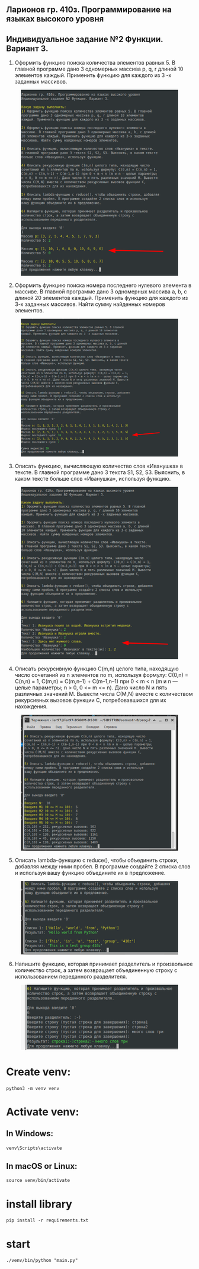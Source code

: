 ## Ларионов гр. 410з. Программирование на языках высокого уровня
## Индивидуальное задание №2 Функции. Вариант 3.
1. Оформить функцию поиска количества элементов равных 5. В главной
программе дано 3 одномерных массива p, q, r длиной 10 элементов
каждый. Применить функцию для каждого из 3 -х заданных массивов.
<figure>
   <p align="center">
      <img src="https://github.com/dr-number/Individual_task_2-Functions/blob/main/for_read_me/1-count_five.png">
   </p>
</figure>

2. Оформить функцию поиска номера последнего нулевого элемента в
массиве. В главной программе дано 3 одномерных массива a, b, c длиной
20 элементов каждый. Применить функцию для каждого из 3-х заданных
массивов. Найти сумму найденных номеров элементов.
<figure>
   <p align="center">
      <img src="https://github.com/dr-number/Individual_task_2-Functions/blob/main/for_read_me/2-summ_indexes_last_zero.png">
   </p>
</figure>

3. Описать функцию, вычисляющую количество слов «Иванушка» в тексте.
В главной программе дано 3 текста S1, S2, S3. Выяснить, в каком тексте
больше слов «Иванушка», используя функцию.
<figure>
   <p align="center">
      <img src="https://github.com/dr-number/Individual_task_2-Functions/blob/main/for_read_me/3-count-ivanushka.png">
   </p>
</figure>

4. Описать рекурсивную функцию C(m,n) целого типа, находящую число
сочетаний из n элементов по m, используя формулу: C(0,n) = C(n,n) = 1,
C(m,n) = C(m,n–1) + C(m–1,n–1) при 0 < m < n (m и n — целые параметры;
n > 0, 0 <= m <= n). Дано число N и пять различных значений M. Вывести
числа C(M,N) вместе с количеством рекурсивных вызовов функции C,
потребовавшихся для их нахождения.
<figure>
   <p align="center">
      <img src="https://github.com/dr-number/Individual_task_2-Functions/blob/main/for_read_me/4-combinations.png">
   </p>
</figure>

5. Описать lambda-функцию с reduce(), чтобы объединить строки, добавляя
между ними пробел. В программе создайте 2 списка слов и используя
вашу функцию объедините их в предложение.
<figure>
   <p align="center">
      <img src="https://github.com/dr-number/Individual_task_2-Functions/blob/main/for_read_me/5-join_words.png">
   </p>
</figure>

6. Напишите функцию, которая принимает разделитель и произвольное
количество строк, а затем возвращает объединенную строку с
использованием переданного разделителя.
<figure>
   <p align="center">
      <img src="https://github.com/dr-number/Individual_task_2-Functions/blob/main/for_read_me/6-join_strings.png">
   </p>
</figure>

# Create venv:
    python3 -m venv venv

# Activate venv:
## In Windows:
    venv\Scripts\activate
     
## In macOS or Linux:
    source venv/bin/activate

# install library
    pip install -r requirements.txt

# start 
    ./venv/bin/python "main.py"
